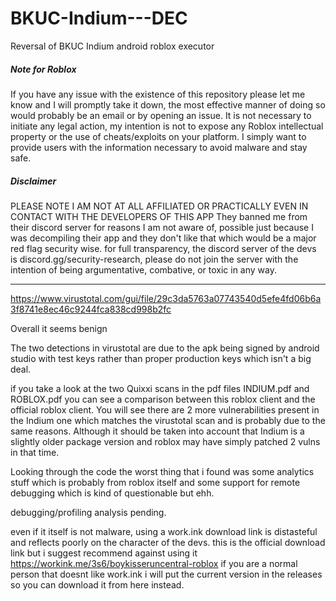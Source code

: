 # BKUC-Indium---DEC
Reversal of BKUC Indium android roblox executor
##### Note for Roblox
If you have any issue with the existence of this repository please let me know and I will promptly take it down, the most effective manner of doing so would probably be an email or by opening an issue. It is not necessary to initiate any legal action, my intention is not to expose any Roblox intellectual property or the use of cheats/exploits on your platform. I simply want to provide users with the information necessary to avoid malware and stay safe.

##### Disclaimer
PLEASE NOTE I AM NOT AT ALL AFFILIATED OR PRACTICALLY EVEN IN CONTACT WITH THE DEVELOPERS OF THIS APP
They banned me from their discord server for reasons I am not aware of, possible just because I was decompiling their app and they don't like that which would be a major red flag security wise.
for full transparency, the discord server of the devs is discord.gg/security-research, please do not join the server with the intention of being argumentative, combative, or toxic in any way.

----

https://www.virustotal.com/gui/file/29c3da5763a07743540d5efe4fd06b6a3f8741e8ec46c9244fca838cd998b2fc

Overall it seems benign

The two detections in virustotal are due to the apk being signed by android studio with test keys rather than proper production keys which isn't a big deal.

if you take a look at the two Quixxi scans in the pdf files INDIUM.pdf and ROBLOX.pdf you can see a comparison between this roblox client and the official roblox client. You will see there are 2 more vulnerabilities present in the Indium one which matches the virustotal scan and is probably due to the same reasons. Although it should be taken into account that Indium is a slightly older package version and roblox may have simply patched 2 vulns in that time.

Looking through the code the worst thing that i found was some analytics stuff which is probably from roblox itself and some support for remote debugging which is kind of questionable but ehh.

debugging/profiling analysis pending.


even if it itself is not malware, using a work.ink download link is distasteful and reflects poorly on the character of the devs.
this is the official download link but i suggest recommend against using it https://workink.me/3s6/boykisseruncentral-roblox
if you are a normal person that doesnt like work.ink i will put the current version in the releases so you can download it from here instead.
